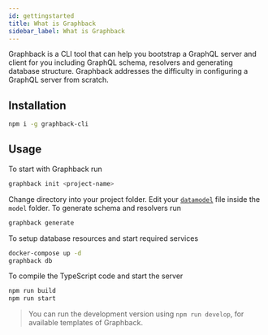 ```yaml
---
id: gettingstarted
title: What is Graphback
sidebar_label: What is Graphback
---
```


Graphback is a CLI tool that can help you bootstrap a GraphQL server and client for you including GraphQL schema, resolvers and generating database structure. Graphback addresses the difficulty in configuring a GraphQL server from scratch.

## Installation

```bash
npm i -g graphback-cli
```

## Usage

To start with Graphback run

```bash
graphback init <project-name>
```

Change directory into your project folder. Edit your [`datamodel`](/docs/datamodel) file inside the `model` folder. To generate schema and resolvers run

```bash
graphback generate
```

To setup database resources and start required services

```bash
docker-compose up -d
graphback db
```

To compile the TypeScript code and start the server

```bash
npm run build
npm run start
```

> You can run the development version using `npm run develop`, for available templates of Graphback.
